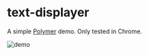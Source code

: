 # text-displayer
A simple [Polymer](https://www.polymer-project.org/) demo. Only tested in Chrome.

![demo](../master/image/screenshot.png?raw=true)
